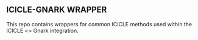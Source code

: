 ## ICICLE-GNARK WRAPPER 

This repo contains wrappers for common ICICLE methods used within the ICICLE <> Gnark integration.
